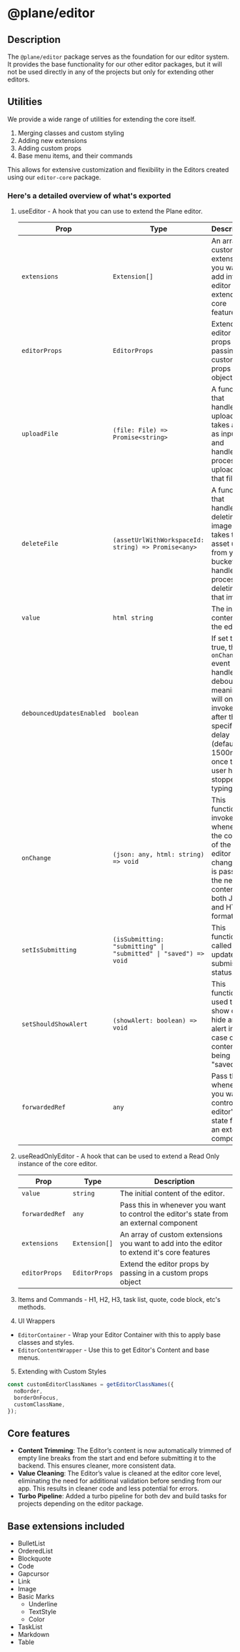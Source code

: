 # @plane/editor

## Description

The `@plane/editor` package serves as the foundation for our editor system. It provides the base functionality for our other editor packages, but it will not be used directly in any of the projects but only for extending other editors.

## Utilities

We provide a wide range of utilities for extending the core itself.

1. Merging classes and custom styling
2. Adding new extensions
3. Adding custom props
4. Base menu items, and their commands

This allows for extensive customization and flexibility in the Editors created using our `editor-core` package.

### Here's a detailed overview of what's exported

1. useEditor - A hook that you can use to extend the Plane editor.

   | Prop                      | Type                                                             | Description                                                                                                                                                             |
   | ------------------------- | ---------------------------------------------------------------- | ----------------------------------------------------------------------------------------------------------------------------------------------------------------------- |
   | `extensions`              | `Extension[]`                                                    | An array of custom extensions you want to add into the editor to extend it's core features                                                                              |
   | `editorProps`             | `EditorProps`                                                    | Extend the editor props by passing in a custom props object                                                                                                             |
   | `uploadFile`              | `(file: File) => Promise<string>`                                | A function that handles file upload. It takes a file as input and handles the process of uploading that file.                                                           |
   | `deleteFile`              | `(assetUrlWithWorkspaceId: string) => Promise<any>`              | A function that handles deleting an image. It takes the asset url from your bucket and handles the process of deleting that image.                                      |
   | `value`                   | `html string`                                                    | The initial content of the editor.                                                                                                                                      |
   | `debouncedUpdatesEnabled` | `boolean`                                                        | If set to true, the `onChange` event handler is debounced, meaning it will only be invoked after the specified delay (default 1500ms) once the user has stopped typing. |
   | `onChange`                | `(json: any, html: string) => void`                              | This function is invoked whenever the content of the editor changes. It is passed the new content in both JSON and HTML formats.                                        |
   | `setIsSubmitting`         | `(isSubmitting: "submitting" \| "submitted" \| "saved") => void` | This function is called to update the submission status.                                                                                                                |
   | `setShouldShowAlert`      | `(showAlert: boolean) => void`                                   | This function is used to show or hide an alert in case of content not being "saved".                                                                                    |
   | `forwardedRef`            | `any`                                                            | Pass this in whenever you want to control the editor's state from an external component                                                                                 |

2. useReadOnlyEditor - A hook that can be used to extend a Read Only instance of the core editor.

   | Prop           | Type          | Description                                                                                |
   | -------------- | ------------- | ------------------------------------------------------------------------------------------ |
   | `value`        | `string`      | The initial content of the editor.                                                         |
   | `forwardedRef` | `any`         | Pass this in whenever you want to control the editor's state from an external component    |
   | `extensions`   | `Extension[]` | An array of custom extensions you want to add into the editor to extend it's core features |
   | `editorProps`  | `EditorProps` | Extend the editor props by passing in a custom props object                                |

3. Items and Commands - H1, H2, H3, task list, quote, code block, etc's methods.

4. UI Wrappers

- `EditorContainer` - Wrap your Editor Container with this to apply base classes and styles.
- `EditorContentWrapper` - Use this to get Editor's Content and base menus.

5. Extending with Custom Styles

```ts
const customEditorClassNames = getEditorClassNames({
  noBorder,
  borderOnFocus,
  customClassName,
});
```

## Core features

- **Content Trimming**: The Editor’s content is now automatically trimmed of empty line breaks from the start and end before submitting it to the backend. This ensures cleaner, more consistent data.
- **Value Cleaning**: The Editor’s value is cleaned at the editor core level, eliminating the need for additional validation before sending from our app. This results in cleaner code and less potential for errors.
- **Turbo Pipeline**: Added a turbo pipeline for both dev and build tasks for projects depending on the editor package.

## Base extensions included

- BulletList
- OrderedList
- Blockquote
- Code
- Gapcursor
- Link
- Image
- Basic Marks
  - Underline
  - TextStyle
  - Color
- TaskList
- Markdown
- Table
